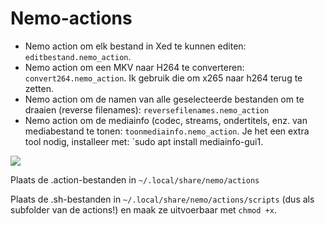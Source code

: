 # Nemo-actions
- Nemo action om elk bestand in Xed te kunnen editen: `editbestand.nemo_action`.
- Nemo action om een MKV naar H264 te converteren: `convert264.nemo_action`. Ik gebruik die om x265 naar h264 terug te zetten.
- Nemo action om de namen van alle geselecteerde bestanden om te draaien (reverse filenames): `reversefilenames.nemo_action`
- Nemo action om de mediainfo (codec, streams, ondertitels, enz. van mediabestand te tonen: `toonmediainfo.nemo_action`. Je het een extra tool nodig, installeer met: `sudo apt install mediainfo-gui1.

<img src="https://marcelv.netd/pix/Acties.png" />

Plaats de .action-bestanden in `~/.local/share/nemo/actions` 

Plaats de .sh-bestanden in `~/.local/share/nemo/actions/scripts` (dus als subfolder van de actions!)
en maak ze uitvoerbaar met `chmod +x`.
